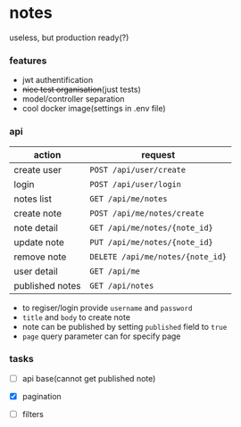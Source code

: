 # notes
useless, but production ready(?)

### features
* jwt authentification
* ~~nice test organisation~~(just tests)
* model/controller separation
* cool docker image(settings in .env file)

### api
action          | request
--------------- | ---------------
create user		| `POST /api/user/create`
login	    	| `POST /api/user/login`
notes list  	| `GET /api/me/notes`
create note 	| `POST /api/me/notes/create`
note detail 	| `GET /api/me/notes/{note_id}`
update note 	| `PUT /api/me/notes/{note_id}`
remove note 	| `DELETE /api/me/notes/{note_id}`
user detail 	| `GET /api/me`
published notes | `GET /api/notes`

* to regiser/login provide `username` and `password`
* `title` and `body` to create note
* note can be published by setting `published` field to `true`
* `page` query parameter can for specify page

### tasks
* [ ] api base(cannot get published note)
* [x] pagination
* [ ] filters

